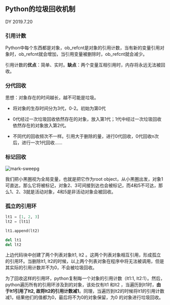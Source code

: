 ## Python的垃圾回收机制

 DY 2019.7.20



### 引用计数

Python中每个东西都是对象，ob_refcnt是对象的引用计数，当有新的变量引用对象时，ob_refcnt就会增加，当引用变量被删除时，ob_refcnt就会减少。

引用计数的**优点**：简单、实时。**缺点**：两个变量互相引用时，内存将永远无法被回收。



### 分代回收

思想：对象存在的时间越长，越不可能是垃圾。

- 将对象的生存时间分为3代，0-2。初始为第0代

- 0代经过一次垃圾回收依然存在的对象，放入第1代；1代中经过一次垃圾回收依然存在的对象放入第2代。

- 不同代的回收频次不一样。引用大于删除的量，进行0代回收，0代回收n次后，进行一次1代回收……



### 标记回收

  ![mark-sweepg](https://foofish.net/images/mark-sweep.svg)

  

我们把小黑圈视为全局变量，也就是把它作为root object，从小黑圈出发，对象1可直达，那么它将被标记，对象2、3可间接到达也会被标记，而4和5不可达，那么1、2、3就是活动对象，4和5是非活动对象会被回收。  





### 孤立的引用环

```python
lt1 = [1, 2, 3]
lt2 = [lt1]

lt1.append(lt2)

del lt1
del lt2
```

上边代码块中创建了两个列表对象lt1, lt2 。这两个列表对象相互引用，形成孤立的引用环。当删除lt1, lt2的时候，以上两个列表对象在程序中将无法被调用，但是其实际的引用计数并不为0，不会被垃圾回收。

为了回收这样的引用环，python复制每一个对象的引用计数（lt1:1, lt2:1）。然后，python遍历所有的引用环涉及到的对象，该处仅有lt1 和lt2 ，当遍历到lt1时，**由于lt1引用了lt2, 故将lt2的引用计数减1**。同理，当遍历到lt2的时候将lt1的引用计数减1，结果他们的值都为0，最后将不为0的对象保留，为0 的对象进行垃圾回收。

  











